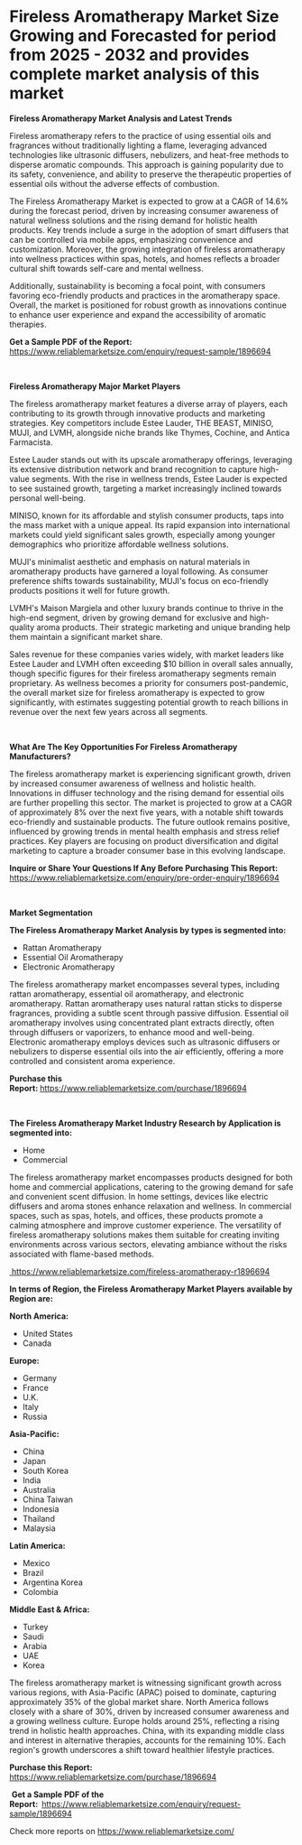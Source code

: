 <p><h1>Fireless Aromatherapy Market Size Growing and Forecasted for period from 2025 - 2032 and provides complete market analysis of this market</h1></p><p><strong>Fireless Aromatherapy Market Analysis and Latest Trends</strong></p>
<p><p>Fireless aromatherapy refers to the practice of using essential oils and fragrances without traditionally lighting a flame, leveraging advanced technologies like ultrasonic diffusers, nebulizers, and heat-free methods to disperse aromatic compounds. This approach is gaining popularity due to its safety, convenience, and ability to preserve the therapeutic properties of essential oils without the adverse effects of combustion.</p><p>The Fireless Aromatherapy Market is expected to grow at a CAGR of 14.6% during the forecast period, driven by increasing consumer awareness of natural wellness solutions and the rising demand for holistic health products. Key trends include a surge in the adoption of smart diffusers that can be controlled via mobile apps, emphasizing convenience and customization. Moreover, the growing integration of fireless aromatherapy into wellness practices within spas, hotels, and homes reflects a broader cultural shift towards self-care and mental wellness.</p><p>Additionally, sustainability is becoming a focal point, with consumers favoring eco-friendly products and practices in the aromatherapy space. Overall, the market is positioned for robust growth as innovations continue to enhance user experience and expand the accessibility of aromatic therapies.</p></p>
<p><strong>Get a Sample PDF of the Report:&nbsp;</strong> <a href="https://www.reliablemarketsize.com/enquiry/request-sample/1896694?utm_campaign=2945&utm_medium=2&utm_source=Github&utm_content=ia&utm_term=06042025&utm_id=fireless-aromatherapy">https://www.reliablemarketsize.com/enquiry/request-sample/1896694</a></p>
<p>&nbsp;</p>
<p><strong>Fireless Aromatherapy Major Market Players</strong></p>
<p><p>The fireless aromatherapy market features a diverse array of players, each contributing to its growth through innovative products and marketing strategies. Key competitors include Estee Lauder, THE BEAST, MINISO, MUJI, and LVMH, alongside niche brands like Thymes, Cochine, and Antica Farmacista.</p><p>Estee Lauder stands out with its upscale aromatherapy offerings, leveraging its extensive distribution network and brand recognition to capture high-value segments. With the rise in wellness trends, Estee Lauder is expected to see sustained growth, targeting a market increasingly inclined towards personal well-being.</p><p>MINISO, known for its affordable and stylish consumer products, taps into the mass market with a unique appeal. Its rapid expansion into international markets could yield significant sales growth, especially among younger demographics who prioritize affordable wellness solutions.</p><p>MUJI's minimalist aesthetic and emphasis on natural materials in aromatherapy products have garnered a loyal following. As consumer preference shifts towards sustainability, MUJI's focus on eco-friendly products positions it well for future growth.</p><p>LVMH's Maison Margiela and other luxury brands continue to thrive in the high-end segment, driven by growing demand for exclusive and high-quality aroma products. Their strategic marketing and unique branding help them maintain a significant market share.</p><p>Sales revenue for these companies varies widely, with market leaders like Estee Lauder and LVMH often exceeding $10 billion in overall sales annually, though specific figures for their fireless aromatherapy segments remain proprietary. As wellness becomes a priority for consumers post-pandemic, the overall market size for fireless aromatherapy is expected to grow significantly, with estimates suggesting potential growth to reach billions in revenue over the next few years across all segments.</p></p>
<p>&nbsp;</p>
<p><strong>What Are The Key Opportunities For Fireless Aromatherapy Manufacturers?</strong></p>
<p><p>The fireless aromatherapy market is experiencing significant growth, driven by increased consumer awareness of wellness and holistic health. Innovations in diffuser technology and the rising demand for essential oils are further propelling this sector. The market is projected to grow at a CAGR of approximately 8% over the next five years, with a notable shift towards eco-friendly and sustainable products. The future outlook remains positive, influenced by growing trends in mental health emphasis and stress relief practices. Key players are focusing on product diversification and digital marketing to capture a broader consumer base in this evolving landscape.</p></p>
<p><strong>Inquire or Share Your Questions If Any Before Purchasing This Report:</strong> <a href="https://www.reliablemarketsize.com/enquiry/pre-order-enquiry/1896694?utm_campaign=2945&utm_medium=2&utm_source=Github&utm_content=ia&utm_term=06042025&utm_id=fireless-aromatherapy">https://www.reliablemarketsize.com/enquiry/pre-order-enquiry/1896694</a></p>
<p>&nbsp;</p>
<p><strong>Market Segmentation</strong></p>
<p><strong>The Fireless Aromatherapy Market Analysis by types is segmented into:</strong></p>
<p><ul><li>Rattan Aromatherapy</li><li>Essential Oil Aromatherapy</li><li>Electronic Aromatherapy</li></ul></p>
<p><p>The fireless aromatherapy market encompasses several types, including rattan aromatherapy, essential oil aromatherapy, and electronic aromatherapy. Rattan aromatherapy uses natural rattan sticks to disperse fragrances, providing a subtle scent through passive diffusion. Essential oil aromatherapy involves using concentrated plant extracts directly, often through diffusers or vaporizers, to enhance mood and well-being. Electronic aromatherapy employs devices such as ultrasonic diffusers or nebulizers to disperse essential oils into the air efficiently, offering a more controlled and consistent aroma experience.</p></p>
<p><strong>Purchase this Report:&nbsp;</strong><a href="https://www.reliablemarketsize.com/purchase/1896694?utm_campaign=2945&utm_medium=2&utm_source=Github&utm_content=ia&utm_term=06042025&utm_id=fireless-aromatherapy">https://www.reliablemarketsize.com/purchase/1896694</a></p>
<p>&nbsp;</p>
<p><strong>The Fireless Aromatherapy Market Industry Research by Application is segmented into:</strong></p>
<p><ul><li>Home</li><li>Commercial</li></ul></p>
<p><p>The fireless aromatherapy market encompasses products designed for both home and commercial applications, catering to the growing demand for safe and convenient scent diffusion. In home settings, devices like electric diffusers and aroma stones enhance relaxation and wellness. In commercial spaces, such as spas, hotels, and offices, these products promote a calming atmosphere and improve customer experience. The versatility of fireless aromatherapy solutions makes them suitable for creating inviting environments across various sectors, elevating ambiance without the risks associated with flame-based methods.</p></p>
<p><a href="https://www.reliablemarketsize.com/fireless-aromatherapy-r1896694?utm_campaign=2945&utm_medium=2&utm_source=Github&utm_content=ia&utm_term=06042025&utm_id=fireless-aromatherapy">&nbsp;https://www.reliablemarketsize.com/fireless-aromatherapy-r1896694</a></p>
<p><strong>In terms of Region, the Fireless Aromatherapy Market Players available by Region are:</strong></p>
<p>
    <p> <strong> North America: </strong>
        <ul>
            <li>United States</li>
            <li>Canada</li>
        </ul>
        </p> 
    <p> <strong> Europe: </strong>
        <ul>
            <li>Germany</li>
            <li>France</li>
            <li>U.K.</li>
            <li>Italy</li>
            <li>Russia</li>
        </ul>
        </p> 
    <p> <strong> Asia-Pacific: </strong>
        <ul>
            <li>China</li>
            <li>Japan</li>
            <li>South Korea</li>
            <li>India</li>
            <li>Australia</li>
            <li>China Taiwan</li>
            <li>Indonesia</li>
            <li>Thailand</li>
            <li>Malaysia</li>
        </ul>
        </p> 
    <p> <strong> Latin America: </strong>
        <ul>
            <li>Mexico</li>
            <li>Brazil</li>
            <li>Argentina Korea</li>
            <li>Colombia</li>
        </ul>
        </p> 
    <p> <strong> Middle East & Africa: </strong>
        <ul>
            <li>Turkey</li>
            <li>Saudi</li>
            <li>Arabia</li>
            <li>UAE</li>
            <li>Korea</li>
        </ul>
    </p>
    </p>
<p><p>The fireless aromatherapy market is witnessing significant growth across various regions, with Asia-Pacific (APAC) poised to dominate, capturing approximately 35% of the global market share. North America follows closely with a share of 30%, driven by increased consumer awareness and a growing wellness culture. Europe holds around 25%, reflecting a rising trend in holistic health approaches. China, with its expanding middle class and interest in alternative therapies, accounts for the remaining 10%. Each region's growth underscores a shift toward healthier lifestyle practices.</p></p>
<p><strong>Purchase this Report: </strong><a href="https://www.reliablemarketsize.com/purchase/1896694?utm_campaign=2945&utm_medium=2&utm_source=Github&utm_content=ia&utm_term=06042025&utm_id=fireless-aromatherapy">https://www.reliablemarketsize.com/purchase/1896694</a></p>
<p>&nbsp;<strong>Get a Sample PDF of the Report:&nbsp;&nbsp;</strong><a href="https://www.reliablemarketsize.com/enquiry/request-sample/1896694?utm_campaign=2945&utm_medium=2&utm_source=Github&utm_content=ia&utm_term=06042025&utm_id=fireless-aromatherapy">https://www.reliablemarketsize.com/enquiry/request-sample/1896694</a></p>
<p><strong></strong></p>
<p>Check more reports on <a href="https://www.reliablemarketsize.com/?utm_campaign=2945&utm_medium=2&utm_source=Github&utm_content=ia&utm_term=06042025&utm_id=fireless-aromatherapy">https://www.reliablemarketsize.com/</a></p>